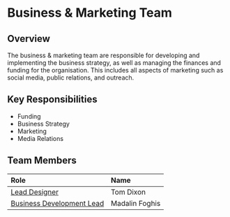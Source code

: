 # Business & Marketing Team

## Overview

The business & marketing team are responsible for developing and implementing the business strategy, as well as managing the finances and funding for the organisation. This includes all aspects of marketing such as social media, public relations, and outreach.

## Key Responsibilities

* Funding
* Business Strategy
* Marketing
* Media Relations

## Team Members

| Role | Name |
| :--- | :--- |
| [Lead Designer](lead-designer.md) | Tom Dixon |
| [Business Development Lead](business-development-lead.md) | Madalin Foghis |



